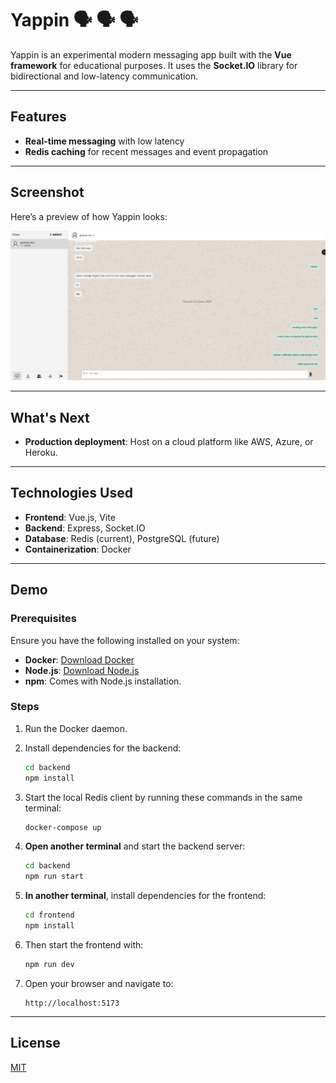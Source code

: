 # Yappin 🗣 🗣 🗣

Yappin is an experimental modern messaging app built with the **Vue framework** for educational purposes. It uses the **Socket.IO** library for bidirectional and low-latency communication.

---

## Features

-   **Real-time messaging** with low latency
-   **Redis caching** for recent messages and event propagation

---

## Screenshot

Here’s a preview of how Yappin looks:

![Yappin screenshot](screenshots/image.png)

---

## What's Next

-   **Production deployment**: Host on a cloud platform like AWS, Azure, or Heroku.

---

## Technologies Used

-   **Frontend**: Vue.js, Vite
-   **Backend**: Express, Socket.IO
-   **Database**: Redis (current), PostgreSQL (future)
-   **Containerization**: Docker

---

## Demo

### Prerequisites

Ensure you have the following installed on your system:

-   **Docker**: [Download Docker](https://www.docker.com/get-started)
-   **Node.js**: [Download Node.js](https://nodejs.org/)
-   **npm**: Comes with Node.js installation.

### Steps

1. Run the Docker daemon.

2. Install dependencies for the backend:

    ```bash
    cd backend
    npm install
    ```

3. Start the local Redis client by running these commands in the same terminal:

    ```bash
    docker-compose up
    ```

4. **Open another terminal** and start the backend server:

    ```bash
    cd backend
    npm run start
    ```

5. **In another terminal**, install dependencies for the frontend:

    ```bash
    cd frontend
    npm install
    ```

6. Then start the frontend with:

    ```bash
    npm run dev
    ```

7. Open your browser and navigate to:

    ```
    http://localhost:5173
    ```

---

## License

[MIT](./LICENSE)
